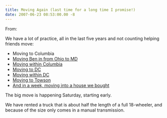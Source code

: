 ```yaml
---
title: Moving Again (last time for a long time I promise!)
date: 2007-06-23 08:53:00.00 -8
---
```

From:

We have a lot of practice, all in the last five years and not counting helping friends move:

  * Moving to Columbia
  * [Moving Ben in from Ohio to MD](/new-roomy)
  * [Moving within Columbia](/comcast-billing-consultant)
  * [Moving to DC](/moving-in-four-days)
  * [Moving within DC](/moving-for-06)
  * [Moving to Towson](/moving-to-towson)
  * [And in a week, moving into a house we bought](/buying-a-house)

The big move is happening Saturday, starting early.

We have rented a truck that is about half the length of a full 18-wheeler, and because of the size only comes in a manual transmission.
